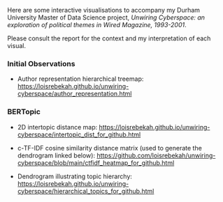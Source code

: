 Here are some interactive visualisations to accompany my Durham University Master of Data Science project, *Unwiring Cyberspace: an exploration of political themes in Wired Magazine, 1993-2001*. 


Please consult the report for the context and my interpretation of each visual. 

### Initial Observations
+ Author representation hierarchical treemap: https://loisrebekah.github.io/unwiring-cyberspace/author_representation.html

### BERTopic
+ 2D intertopic distance map: https://loisrebekah.github.io/unwiring-cyberspace/intertopic_dist_for_github.html

+ c-TF-IDF cosine similarity distance matrix (used to generate the dendrogram linked below): https://github.com/loisrebekah/unwiring-cyberspace/blob/main/ctfidf_heatmap_for_github.html

+ Dendrogram illustrating topic hierarchy: https://loisrebekah.github.io/unwiring-cyberspace/hierarchical_topics_for_github.html


